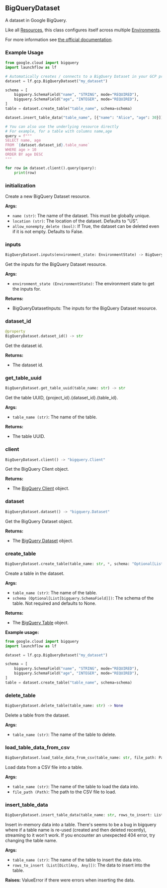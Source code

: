 ## BigQueryDataset

A dataset in Google BigQuery.

Like all [Resources](/docs/concepts/resources), this class configures itself across multiple [Environments](/docs/concepts/environments).

For more information see [the official documentation](https://cloud.google.com/bigquery/docs/).

### Example Usage

```python
from google.cloud import bigquery
import launchflow as lf

# Automatically creates / connects to a BigQuery Dataset in your GCP project
dataset = lf.gcp.BigQueryDataset("my_dataset")

schema = [
    bigquery.SchemaField("name", "STRING", mode="REQUIRED"),
    bigquery.SchemaField("age", "INTEGER", mode="REQUIRED"),
]
table = dataset.create_table("table_name", schema=schema)

dataset.insert_table_data("table_name", [{"name": "Alice", "age": 30}])

# You can also use the underlying resource directly
# For example, for a table with columns name,age
query = f"""
SELECT name, age
FROM `{dataset.dataset_id}.table_name`
WHERE age > 10
ORDER BY age DESC
"""

for row in dataset.client().query(query):
    print(row)
```

### initialization

Create a new BigQuery Dataset resource.

**Args:**
- `name (str)`: The name of the dataset. This must be globally unique.
- `location (str)`: The location of the dataset. Defaults to "US".
- `allow_nonempty_delete (bool)`: If True, the dataset can be deleted even if it is not empty. Defaults to False.

### inputs

```python
BigQueryDataset.inputs(environment_state: EnvironmentState) -> BigQueryDatasetInputs
```

Get the inputs for the BigQuery Dataset resource.

**Args:**
- `environment_state (EnvironmentState)`: The environment state to get the inputs for.

**Returns:**
- BigQueryDatasetInputs: The inputs for the BigQuery Dataset resource.

### dataset\_id

```python
@property
BigQueryDataset.dataset_id() -> str
```

Get the dataset id.

**Returns:**
- The dataset id.

### get\_table\_uuid

```python
BigQueryDataset.get_table_uuid(table_name: str) -> str
```

Get the table UUID, {project_id}.{dataset_id}.{table_id}.

**Args:**
- `table_name (str)`: The name of the table.

**Returns:**
- The table UUID.

### client

```python
BigQueryDataset.client() -> "bigquery.Client"
```

Get the BigQuery Client object.

**Returns:**
- The [BigQuery Client](https://cloud.google.com/python/docs/reference/bigquery/latest/google.cloud.bigquery.client.Client) object.

### dataset

```python
BigQueryDataset.dataset() -> "bigquery.Dataset"
```

Get the BigQuery Dataset object.

**Returns:**
- The [BigQuery Dataset](https://cloud.google.com/python/docs/reference/bigquery/latest/google.cloud.bigquery.dataset.Dataset) object.

### create\_table

```python
BigQueryDataset.create_table(table_name: str, *, schema: "Optional[List[bigquery.SchemaField]]" = None) -> "bigquery.Table"
```

Create a table in the dataset.

**Args:**
- `table_name (str)`: The name of the table.
- `schema (Optional[List[bigquery.SchemaField]])`: The schema of the table. Not required and defaults to None.

**Returns:**
- The [BigQuery Table](https://cloud.google.com/python/docs/reference/bigquery/latest/google.cloud.bigquery.table.Table) object.

**Example usage:**
```python
from google.cloud import bigquery
import launchflow as lf

dataset = lf.gcp.BigQueryDataset("my_dataset")

schema = [
    bigquery.SchemaField("name", "STRING", mode="REQUIRED"),
    bigquery.SchemaField("age", "INTEGER", mode="REQUIRED"),
]
table = dataset.create_table("table_name", schema=schema)
```

### delete\_table

```python
BigQueryDataset.delete_table(table_name: str) -> None
```

Delete a table from the dataset.

**Args:**
- `table_name (str)`: The name of the table to delete.

### load\_table\_data\_from\_csv

```python
BigQueryDataset.load_table_data_from_csv(table_name: str, file_path: Path) -> None
```

Load data from a CSV file into a table.

**Args:**
- `table_name (str)`: The name of the table to load the data into.
- `file_path (Path)`: The path to the CSV file to load.

### insert\_table\_data

```python
BigQueryDataset.insert_table_data(table_name: str, rows_to_insert: List[Dict[Any, Any]]) -> None
```

Insert in-memory data into a table.
There's seems to be a bug in bigquery where if a table name is re-used (created and then deleted
recently), streaming to it won't work. If you encounter an unexpected 404 error, try changing
the table name.

**Args:**
- `table_name (str)`: The name of the table to insert the data into.
- `rows_to_insert (List[Dict[Any, Any]])`: The data to insert into the table.

**Raises:** ValueError if there were errors when inserting the data.
